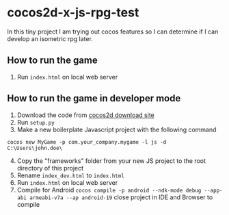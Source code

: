 # cocos2d-x-js-rpg-test
In this tiny project I am trying out cocos features so I can determine if I can develop an isometric rpg later.

How to run the game
-----------------------
1. Run `index.html` on local web server

How to run the game in developer mode
-----------------------
1. Download the code from [cocos2d download site][4]
2. Run `setup.py`
3. Make a new boilerplate Javascript project with the following command

`cocos new MyGame -p com.your_company.mygame -l js -d C:\Users\john.doe\`

<!-- `cocos new GameName -l js` -->

4. Copy the "frameworks" folder from your new JS project to the root directory of this project
5. Rename `index_dev.html` to `index.html`
6. Run `index.html` on local web server
7. Compile for Android
`cocos compile -p android --ndk-mode debug --app-abi armeabi-v7a --ap android-19`
close project in IDE and Browser to compile


[4]: http://www.cocos2d-x.org/download/